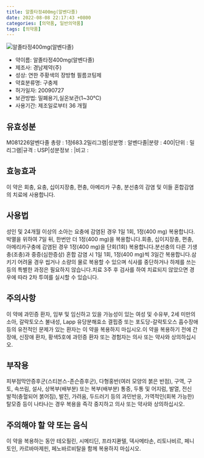 ```yaml
---
title: 알졸타정400mg(알벤다졸)
date: 2022-08-08 22:17:43 +0800
categories: [의약품, 일반의약품]
tags: [의약품]
---
```

![알졸타정400mg(알벤다졸)](https://nedrug.mfds.go.kr/pbp/cmn/itemImageDownload/1NCLDMvf2jn)

- 약이름: 알졸타정400mg(알벤다졸)
- 제조사: 경남제약(주)
- 성상: 연한 주황색의 장방형 필름코팅제
- 약효분류명: 구충제
- 허가일자: 20090727
- 보관방법: 밀폐용기,실온보관(1~30℃)
- 사용기간: 제조일로부터 36 개월
## 유효성분
M081226알벤다졸
총량 : 1정683.2밀리그램|성분명 : 알벤다졸|분량 : 400|단위 : 밀리그램|규격 : USP|성분정보 : |비고 :
## 효능효과
이 약은 회충, 요충, 십이지장충, 편충, 아메리카 구충, 분선충의 감염 및 이들 혼합감염의 치료에 사용합니다.
## 사용법
성인 및 24개월 이상의 소아는 요충에 감염된 경우 1일 1회, 1정(400 mg) 복용합니다. 박멸을 위하여 7일 뒤, 한번만 더 1정(400 mg)을 복용합니다.회충, 십이지장충, 편충, 아메리카구충에 감염된 경우 1정(400 mg)을 단회(1회) 복용합니다.분선충의 다른 기생충(조충)과 중증(심한증상) 혼합 감염 시 1일 1회, 1정(400 mg)씩 3일간 복용합니다.삼키기 어려울 경우 씹거나 소량의 물로 복용할 수 있으며 식사를 중단하거나 하제를 쓰는 등의 특별한 과정은 필요하지 않습니다.치료 3주 후 검사를 하여 치료되지 않았으면 경우에 따라 2차 투여를 실시할 수 있습니다.
## 주의사항
이 약에 과민증 환자, 임부 및 임신하고 있을 가능성이 있는 여성 및 수유부, 2세 미만의 소아, 갈락토오스 불내성, Lapp 유당분해효소 결핍증 또는 포도당-갈락토오스 흡수장애 등의 유전적인 문제가 있는 환자는 이 약을 복용하지 마십시오.이 약을 복용하기 전에 간장애, 신장애 환자, 황색5호에 과민증 환자 또는 경험자는 의사 또는 약사와 상의하십시오.
## 부작용
피부점막안증후군(스티븐스-존슨증후군), 다형홍반(여러 모양의 붉은 반점), 구역, 구토, 속쓰림, 설사, 상복부(배부분) 또는 복부(배부분) 통증, 두통 및 어지럼, 발열, 전신 발적(충혈되어 붉어짐), 발진, 가려움, 두드러기 등의 과민반응, 가역적인(회복 가능한) 탈모증 등이 나타나는 경우 복용을 즉각 중지하고 의사 또는 약사와 상의하십시오.
## 주의해야 할 약 또는 음식
이 약을 복용하는 동안 테오필린, 시메티딘, 프라지콴텔, 덱사메타손, 리토나비르, 페니토인, 카르바마제핀, 페노바르비탈을 함께 복용하지 마십시오.
